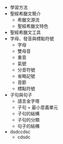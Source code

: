 - 學習方法
- 聖經希臘文簡介
	- 希臘文源流
	- 聖經希臘文特色
- 聖經希臘文工具
- 字母、發音與標點符號
	- 字母
	- 雙母音
	- 重音
	- 氣號
	- 分音符號
	- 省略記號
	- 音節
	- 標點符號
- 子句與句子
	- 語言金字塔
	- 子句 = 最小意義單元
	- 子句的結構
	- 子句的分類
	- 句子的結構
- dsdccdsc
	- cdsdc

